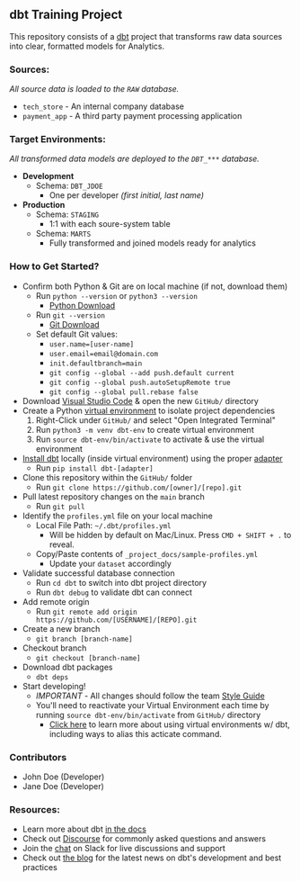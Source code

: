 ## dbt Training Project
This repository consists of a [dbt](https://www.getdbt.com/) project that transforms raw data sources into clear, formatted models for Analytics.

### Sources:
_All source data is loaded to the `RAW` database._
- `tech_store` - An internal company database
- `payment_app` - A third party payment processing application

### Target Environments:
_All transformed data models are deployed to the `DBT_***` database._
- **Development**
   - Schema: `DBT_JDOE`
     - One per developer _(first initial, last name)_
- **Production**
   - Schema: `STAGING`
     - 1:1 with each soure-system table
   - Schema: `MARTS`
     - Fully transformed and joined models ready for analytics   
   
### How to Get Started?
- Confirm both Python & Git are on local machine (if not, download them)
   - Run `python --version` or `python3 --version`
      - [Python Download](https://www.python.org/downloads)
   - Run `git --version`
      - [Git Download](https://git-scm.com/downloads)
   - Set default Git values:
      - `user.name=[user-name]`
      - `user.email=email@domain.com`
      - `init.defaultbranch=main`
      - `git config --global --add push.default current`
      - `git config --global push.autoSetupRemote true`
      - `git config --global pull.rebase false`
- Download [Visual Studio Code](https://code.visualstudio.com/download) & open the new `GitHub/` directory 
- Create a Python [virtual environment](https://docs.getdbt.com/docs/faqs/install-pip-best-practices#using-virtual-environments) to isolate project dependencies
    1. Right-Click under `GitHub/` and select "Open Integrated Terminal"  
    2. Run `python3 -m venv dbt-env` to create virtual environment
    3. Run `source dbt-env/bin/activate` to activate & use the virtual environment
- [Install dbt](https://docs.getdbt.com/dbt-cli/install/overview) locally (inside virtual environment) using the proper [adapter](https://docs.getdbt.com/docs/supported-data-platforms)
    - Run `pip install dbt-[adapter]`
- Clone this repository within the `GitHub/` folder
    - Run `git clone https://github.com/[owner]/[repo].git`
- Pull latest repository changes on the `main` branch
    - Run `git pull`
- Identify the `profiles.yml` file on your local machine 
    - Local File Path: `~/.dbt/profiles.yml`
      - Will be hidden by default on Mac/Linux. Press `CMD + SHIFT + .` to reveal.
    - Copy/Paste contents of `_project_docs/sample-profiles.yml`
      - Update your `dataset` accordingly
- Validate successful database connection
    - Run `cd dbt` to switch into dbt project directory
    - Run `dbt debug` to validate dbt can connect
- Add remote origin
  - Run `git remote add origin https://github.com/[USERNAME]/[REPO].git`
- Create a new branch
    - `git branch [branch-name]`
- Checkout branch
    - `git checkout [branch-name]`
- Download dbt packages
    - `dbt deps`
- Start developing!
   - *IMPORTANT* - All changes should follow the team [Style Guide](_project_docs/style_guide.md)
   - You'll need to reactivate your Virtual Environment each time by running `source dbt-env/bin/activate` from `GitHub/` directory
      - [Click here](https://docs.getdbt.com/dbt-cli/install/pip#using-virtual-environments) to learn more about using virtual environments w/ dbt, including ways to alias this acticate command.

### Contributors
- John Doe (Developer)
- Jane Doe (Developer)

### Resources:
- Learn more about dbt [in the docs](https://docs.getdbt.com/docs/introduction)
- Check out [Discourse](https://discourse.getdbt.com/) for commonly asked questions and answers
- Join the [chat](https://community.getdbt.com/) on Slack for live discussions and support
- Check out [the blog](https://blog.getdbt.com/) for the latest news on dbt's development and best practices
